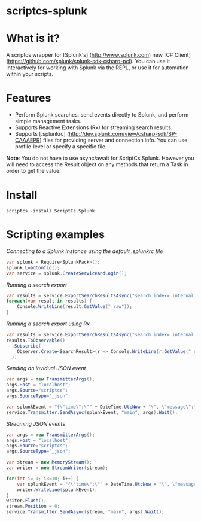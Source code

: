 scriptcs-splunk
===============

# What is it?
A scriptcs wrapper for [Splunk's] (http://www.splunk.com) new [C# Client] (https://github.com/splunk/splunk-sdk-csharp-pcl). You can use it interactively for working with Splunk via the REPL, or use it for automation within your scripts.

# Features
* Perform Splunk searches, send events directly to Splunk, and perform simple management tasks. 
* Supports Reactive Extensions (Rx) for streaming search results.
* Supports [.splunkrc] (http://dev.splunk.com/view/csharp-sdk/SP-CAAAEPR) files for providing server and connection info. You can use profile-level or specify a specific file.

**Note**: You do not have to use async/await for ScriptCs.Splunk. However you will need to access the Result object on any methods that return a Task in order to get the value.
# Install
`scriptcs -install ScriptCs.Splunk`

# Scripting examples
*Connecting to a Splunk instance using the default .splunkrc file*
```csharp
var splunk = Require<SplunkPack>();
splunk.LoadConfig(); 
var service = splunk.CreateServiceAndLogin(); 
```

*Running a search export*
```csharp
var results = service.ExportSearchResultsAsync("search index=_internal | head 10").Result;
foreach(var result in results) {
	Console.WriteLine(result.GetValue("_raw"));
}
```

*Running a search export using Rx*
```csharp
var results = service.ExportSearchResultsAsync("search index=_internal | head 10").Result;
results.ToObservable()
  .Subscribe(
    Observer.Create<SearchResult>(r => Console.WriteLine(r.GetValue("_raw")))
  );
```

*Sending an invidual JSON event*
```csharp
var args = new TransmitterArgs();
args.Host = "localhost";
args.Source="scriptcs";
args.SourceType="_json";

var splunkEvent = "{\"time\":\"" + DateTime.UtcNow + "\", \"message\":\"Test\"}";
service.Transmitter.SendAsync(splunkEvent, "main", args).Wait();
```

*Streaming JSON events*
```csharp
var args = new TransmitterArgs();
args.Host = "localhost";
args.Source="scriptcs";
args.SourceType="_json";

var stream = new MemoryStream();
var writer = new StreamWriter(stream);

for(int i= 1; i<=10; i++) {
	var splunkEvent = "{\"time\":\"" + DateTime.UtcNow + "\", \"message\":\"Test\", \"count\":" + i + "}";
	writer.WriteLine(splunkEvent);
}
writer.Flush();
stream.Position = 0;
service.Transmitter.SendAsync(stream, "main", args).Wait();
```

